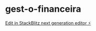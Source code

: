 # gest-o-financeira

[Edit in StackBlitz next generation editor ⚡️](https://stackblitz.com/~/github.com/Jhonatansales/gest-o-financeira)